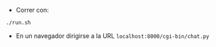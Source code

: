 - Correr con:

```bash
./run.sh
```

- En un navegador dirigirse a la URL `localhost:8000/cgi-bin/chat.py`
